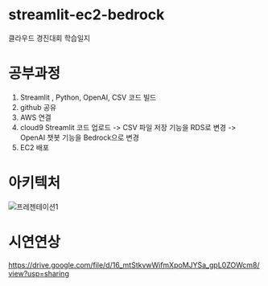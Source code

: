 # streamlit-ec2-bedrock
클라우드 경진대회 학습일지 

# 공부과정 
1. Streamlit , Python, OpenAI, CSV 코드 빌드
2. github 공유
3. AWS 연결
4. cloud9 Streamlit 코드 업로드
    -> CSV 파일 저장 기능을 RDS로 변경
    -> OpenAI 챗봇 기능을 Bedrock으로 변경
5. EC2 배포

# 아키텍처
![프레젠테이션1](https://github.com/user-attachments/assets/02426ca5-e08e-480a-be87-a6f72bed4d79)

# 시연연상
https://drive.google.com/file/d/16_mtStkvwWifmXpoMJYSa_gpL0ZOWcm8/view?usp=sharing
